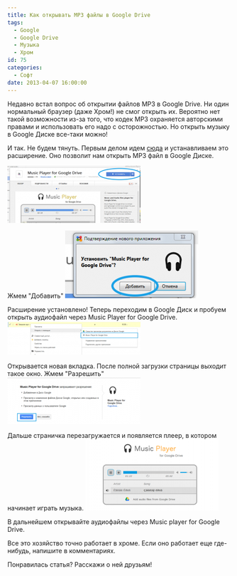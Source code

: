 ```yaml
---
title: Как открывать MP3 файлы в Google Drive
tags:
  - Google
  - Google Drive
  - Музыка
  - Хром
id: 75
categories:
  - Софт
date: 2013-04-07 16:00:00
---
```


Недавно встал вопрос об открытии файлов MP3 в Google Drive. Ни один нормальный браузер (даже Хром!) не смог открыть их. Вероятно нет такой возможности из-за того, что кодек MP3 охраняется авторскими правами и использовать его надо с осторожностью. Но открыть музыку в Google Диске все-таки можно! <!--more-->

И так. Не будем тянуть. Первым делом идем [сюда](https://chrome.google.com/webstore/detail/music-player-for-google-d/hnfeekfpnjbdmelcapngdgkjnhgijjkh?hl=ru&utm_source=chrome-ntp-launcher) и устанавливаем это расширение. Оно позволит нам открыть MP3 файл в Google Диске.

[![Установка расширения](/content/2013/04/Image-010-300x129.png)](/content/2013/04/Image-010.png)

Жмем "Добавить"
[![Добавление расширения](/content/2013/04/Image-011-300x152.png)](/content/2013/04/Image-011.png)

Расширение установлено! Теперь переходим в Google Диск и пробуем открыть аудиофайл через Music Player for Google Drive.
[![Открытие файла](/content/2013/04/Image-012-300x76.png)](/content/2013/04/Image-012.png)

Открывается новая вкладка. После полной загрузки страницы выходит такое окно. Жмем "Разрешить"
[![Предоставление доступа](/content/2013/04/Image-013-300x105.png)](/content/2013/04/Image-013.png)

Дальше страничка перезагружается и появляется плеер, в котором начинает играть музыка.
[![Плеер](/content/2013/04/Image-015-300x160.png)](/content/2013/04/Image-015.png)

В дальнейшем открывайте аудиофайлы через Music player for Google Drive. 

Все это хозяйство точно работает в хроме. Если оно работает еще где-нибудь, напишите в комментариях. 

Понравилась статья? Расскажи о ней друзьям!